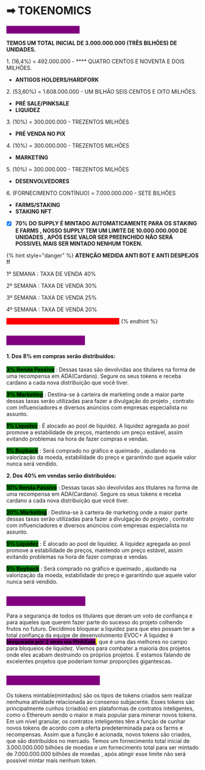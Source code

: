 # ➡ TOKENOMICS

### <mark style="color:purple;background-color:purple;">Distribuição dos Tokens</mark>

**TEMOS UM TOTAL INICIAL DE  3.000.000.000 (TRÊS BILHÕES) DE UNIDADES.**&#x20;

1\. (16,4%) = 492.000.000 - **** QUATRO CENTOS E NOVENTA E DOIS MILHÕES.

* **ANTIGOS HOLDERS/HARDFORK**

2\. (53,60%) = 1.608.000.000 - UM BILHÃO SEIS CENTOS E OITO MILHÕES.

* **PRÉ SALE/PINKSALE**
* **LIQUIDEZ**

3\. (10%)  = 300.000.000 - TREZENTOS MILHÕES

* **PRÉ VENDA NO PIX**

4\. (10%)  = 300.000.000 - TREZENTOS MILHÕES

* **MARKETING**

5\. (10%)  = 300.000.000 - TREZENTOS MILHÕES

* **DESENVOLVEDORES**&#x20;

6\. (FORNECIMENTO CONTÍNUO)  = 7.000.000.000 - SETE BILHÕES

* **FARMS/STAKING**
* **STAKING NFT**

<!---->

* [x] **70% DO SUPPLY É MINTADO AUTOMATICAMENTE PARA OS STAKING E FARMS , NOSSO SUPPLY TEM UM LIMITE DE 10.000.000.000 DE UNIDADES , APÓS ESSE VALOR SER PREENCHIDO NÃO SERÁ POSSIVEL MAIS SER MINTADO NENHUM TOKEN.**

{% hint style="danger" %}
**ATENÇÃO MEDIDA ANTI BOT E ANTI DESPEJOS !!**

1º SEMANA : TAXA DE VENDA 40%

2º SEMANA : TAXA DE VENDA 30%

3º SEMANA : TAXA DE VENDA 25%

4º SEMANA : TAXA DE VENDA 20%

<mark style="color:red;background-color:red;">**5º SEMANA : TAXA DE VENDA  FINAL 15% !!**</mark>
{% endhint %}

## <mark style="color:purple;background-color:purple;">Taxas de transação:</mark> <mark style="color:purple;"></mark>&#x20;

#### 1. Dos 8% em compras serão distribuídos: <mark style="color:purple;"></mark>&#x20;

<mark style="background-color:green;">**3% Renda Passiva**</mark> : Dessas taxas são devolvidas aos titulares na forma de uma recompensa em ADA(Cardano). Segure os seus tokens e receba cardano a cada nova distribuição que você tiver.

<mark style="background-color:green;">**3% Marketing**</mark> : Destina-se à carteira de marketing onde a maior parte dessas taxas serão utilizadas para fazer a divulgação do projeto , contrato com influenciadores e diversos anúncios com empresas especialista no assunto.

&#x20;<mark style="background-color:green;">**1% Liquidez**</mark> : É alocado ao pool de liquidez. A liquidez agregada ao pool promove a estabilidade de preços, mantendo um preço estável, assim evitando problemas na hora de fazer compras e vendas.

&#x20;<mark style="background-color:green;">**1% Buyback**</mark> : Será comprado no gráfico e queimado , ajudando na valorização da moeda, estabilidade do preço e garantindo que aquele valor nunca será vendido.

**2. Dos 40% em vendas serão distribuídos:**&#x20;

<mark style="background-color:green;">**10% Renda Passiva**</mark> : Dessas taxas são devolvidas aos titulares na forma de uma recompensa em ADA(Cardano). Segure os seus tokens e receba cardano a cada nova distribuição que você tiver.

<mark style="background-color:green;">**20% Marketing**</mark> : Destina-se à carteira de marketing onde a maior parte dessas taxas serão utilizadas para fazer a divulgação do projeto , contrato com influenciadores e diversos anúncios com empresas especialista no assunto.

&#x20;<mark style="background-color:green;">**5% Liquidez**</mark> : É alocado ao pool de liquidez. A liquidez agregada ao pool promove a estabilidade de preços, mantendo um preço estável, assim evitando problemas na hora de fazer compras e vendas.

&#x20;<mark style="background-color:green;">**5% Buyback**</mark> : Será comprado no gráfico e queimado , ajudando na valorização da moeda, estabilidade do preço e garantindo que aquele valor nunca será vendido.

## <mark style="color:purple;background-color:purple;">Liquidez bloqueada:</mark>&#x20;

Para a segurança de todos os titulares que deram um voto de confiança e para aqueles que querem fazer parte do sucesso do projeto colhendo frutos no futuro. Decidimos bloquear a liquidez para que eles possam ter a total confiança da equipe de desenvolvimento EVOC+ A liquidez é <mark style="background-color:purple;">**bloqueada por 2 anos via PinkSale**</mark><mark style="color:purple;">**,**</mark> que é uma das melhores no campo para bloqueios de liquidez. Viemos para combater a maioria dos projetos onde eles acabam destruindo os próprios projetos. E estamos falando de excelentes projetos que poderiam tomar proporções gigantescas.

## <mark style="color:purple;background-color:purple;">**Fornecimento contínuo:**</mark>

Os tokens mintable(mintados) são os tipos de tokens criados sem realizar nenhuma atividade relacionada ao consenso subjacente. Esses tokens são principalmente cunhos (criados) em plataformas de contratos inteligentes, como o Ethereum sendo o maior e mais popular para minerar novos tokens. Em um nível granular, os contratos inteligentes têm a função de cunhar novos tokens de acordo com a oferta predeterminada para os farms e recompensas. Assim que a função é acionada, novos tokens são criados, que são distribuídos no mercado. Temos um fornecimento total inicial de  3.000.000.000 bilhões de moedas e um fornecimento total para ser mintado de 7.000.000.000 bilhões de moedas , após atingir esse limite não será possível mintar mais nenhum token.

